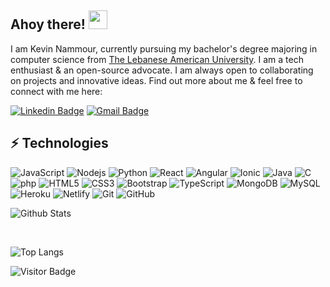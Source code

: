 ## Ahoy there! <img src="https://raw.githubusercontent.com/aemmadi/aemmadi/master/wave.gif" width="30px">

I am Kevin Nammour, currently pursuing my bachelor's degree majoring in computer science from [The Lebanese American University](https://www.lau.edu.lb/). I am a tech enthusiast & an open-source advocate. I am always open to collaborating on projects and innovative ideas. Find out more about me & feel free to connect with me here:

[![Linkedin Badge](https://img.shields.io/badge/-kevinnammour-blue?style=flat-square&logo=Linkedin&logoColor=white&link=https://www.linkedin.com/in/kevinnammour/)](https://www.linkedin.com/in/kevinnammour/)
[![Gmail Badge](https://img.shields.io/badge/-nammourkevin@gmail.com-c14438?style=flat-square&logo=Gmail&logoColor=white&link=mailto:nammourkevin@gmail.com)](mailto:nammourkevin@gmail.com)

## ⚡ Technologies

![JavaScript](https://img.shields.io/badge/-JavaScript-black?style=flat-square&logo=javascript)
![Nodejs](https://img.shields.io/badge/-Nodejs-black?style=flat-square&logo=Node.js)
![Python](https://img.shields.io/badge/-Python-black?style=flat-square&logo=Python)
![React](https://img.shields.io/badge/-React-black?style=flat-square&logo=react)
![Angular](https://img.shields.io/badge/-angular-bd002e?style=flat-square&logo=angular)
![Ionic](https://img.shields.io/badge/-ionic-ffffff?style=flat-square&logo=ionic)
![Java](https://img.shields.io/badge/-java-E34A86?style=flat-square&logo=java)
![C](https://img.shields.io/badge/-C-083061?style=flat-square&logo=c)
![php](https://img.shields.io/badge/-php-000000?style=flat-square&logo=php)
![HTML5](https://img.shields.io/badge/-HTML5-E34F26?style=flat-square&logo=html5&logoColor=white)
![CSS3](https://img.shields.io/badge/-CSS3-1572B6?style=flat-square&logo=css3)
![Bootstrap](https://img.shields.io/badge/-Bootstrap-563D7C?style=flat-square&logo=bootstrap)
![TypeScript](https://img.shields.io/badge/-TypeScript-083061?style=flat-square&logo=typescript)
![MongoDB](https://img.shields.io/badge/-MongoDB-black?style=flat-square&logo=mongodb)
![MySQL](https://img.shields.io/badge/-MySQL-black?style=flat-square&logo=mysql)
![Heroku](https://img.shields.io/badge/-Heroku-430098?style=flat-square&logo=heroku)
![Netlify](https://img.shields.io/badge/-Netlify-000000?style=flat-square&logo=Netlify)
![Git](https://img.shields.io/badge/-Git-black?style=flat-square&logo=git)
![GitHub](https://img.shields.io/badge/-GitHub-181717?style=flat-square&logo=github)

![Github Stats](https://github-readme-stats.vercel.app/api?username=kevinnammour&count_private=true&show_icons=true&include_all_commits=true)

<br>

![Top Langs](https://github-readme-stats.vercel.app/api/top-langs/?username=kevinnammour&hide=TeX&layout=compact)

![Visitor Badge](https://visitor-badge.laobi.icu/badge?page_id=kevinnammour.kevinnammour)

